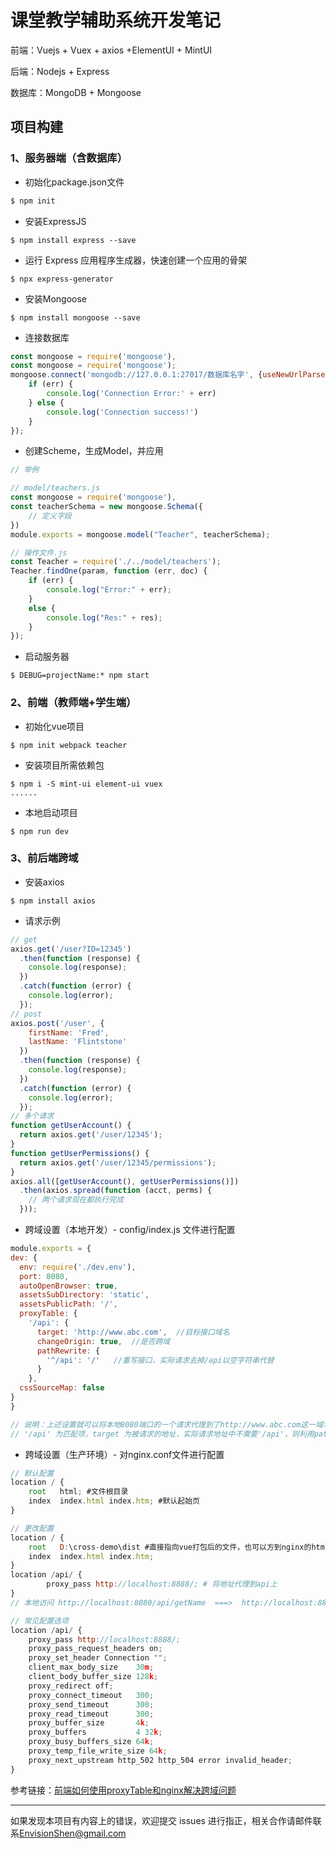 # 课堂教学辅助系统开发笔记

前端：Vuejs + Vuex + axios +ElementUI + MintUI

后端：Nodejs + Express

数据库：MongoDB + Mongoose



## 项目构建

### 1、服务器端（含数据库）

- 初始化package.json文件

```sh
$ npm init
```

- 安装ExpressJS

```shell
$ npm install express --save
```

- 运行 Express 应用程序生成器，快速创建一个应用的骨架

```shell
$ npx express-generator
```

- 安装Mongoose

```shell
$ npm install mongoose --save
```

- 连接数据库

```javascript
const mongoose = require('mongoose'), 
const mongoose = require('mongoose');
mongoose.connect('mongodb://127.0.0.1:27017/数据库名字', {useNewUrlParser: true, useUnifiedTopology: true}, function (err) {
    if (err) {
        console.log('Connection Error:' + err)
    } else {
        console.log('Connection success!')
    }
});
```

- 创建Scheme，生成Model，并应用

```javascript
// 举例

// model/teachers.js
const mongoose = require('mongoose'), 
const teacherSchema = new mongoose.Schema({
	// 定义字段
})
module.exports = mongoose.model("Teacher", teacherSchema);

// 操作文件.js
const Teacher = require('./../model/teachers');
Teacher.findOne(param, function (err, doc) {
	if (err) {
		console.log("Error:" + err);
	}
	else {
		console.log("Res:" + res);
	}
});
```

- 启动服务器

```shell
$ DEBUG=projectName:* npm start
```



### 2、前端（教师端+学生端）

- 初始化vue项目

```shell
$ npm init webpack teacher
```

- 安装项目所需依赖包

```shell
$ npm i -S mint-ui element-ui vuex
......
```

- 本地启动项目

```shell
$ npm run dev
```

### 3、前后端跨域

- 安装axios

```shell
$ npm install axios
```

- 请求示例

```javascript
// get
axios.get('/user?ID=12345')
  .then(function (response) {
    console.log(response);
  })
  .catch(function (error) {
    console.log(error);
  });
// post
axios.post('/user', {
    firstName: 'Fred',
    lastName: 'Flintstone'
  })
  .then(function (response) {
    console.log(response);
  })
  .catch(function (error) {
    console.log(error);
  });
// 多个请求
function getUserAccount() {
  return axios.get('/user/12345');
}
function getUserPermissions() {
  return axios.get('/user/12345/permissions');
}
axios.all([getUserAccount(), getUserPermissions()])
  .then(axios.spread(function (acct, perms) {
    // 两个请求现在都执行完成
  }));
```

- 跨域设置（本地开发）- config/index.js 文件进行配置

```javascript
module.exports = {
dev: {
  env: require('./dev.env'),
  port: 8080,
  autoOpenBrowser: true,
  assetsSubDirectory: 'static',
  assetsPublicPath: '/',
  proxyTable: {
    '/api': {
      target: 'http://www.abc.com',  //目标接口域名
      changeOrigin: true,  //是否跨域
      pathRewrite: {
        '^/api': '/'   //重写接口，实际请求去掉/api以空字符串代替
      }
    },
  cssSourceMap: false
}
}

// 说明：上述设置就可以将本地8080端口的一个请求代理到了http://www.abc.com这一域名，例如请求 'http://localhost:8080/api/getName' ===> 'http://www.abc.com/getName'
// '/api' 为匹配项，target 为被请求的地址，实际请求地址中不需要'/api'，则利用pathRewrite重写接口，也可以自定义
```

- 跨域设置（生产环境）- 对nginx.conf文件进行配置

```javascript
// 默认配置
location / {
    root   html; #文件根目录
    index  index.html index.htm; #默认起始页
}

// 更改配置
location / {
    root   D:\cross-demo\dist #直接指向vue打包后的文件，也可以方到nginx的html文件夹，就无须更改
    index  index.html index.htm;
}
location /api/ {
        proxy_pass http://localhost:8888/; # 将地址代理到api上
}
// 本地访问 http://localhost:8080/api/getName  ===>  http://localhost:8888/getName

// 常见配置选项
location /api/ {  
    proxy_pass http://localhost:8888/;
    proxy_pass_request_headers on;
    proxy_set_header Connection "";       
    client_max_body_size    30m;
    client_body_buffer_size 128k; 
    proxy_redirect off;
    proxy_connect_timeout   300;
    proxy_send_timeout      300;
    proxy_read_timeout      300;
    proxy_buffer_size       4k;
    proxy_buffers           4 32k;
    proxy_busy_buffers_size 64k;
    proxy_temp_file_write_size 64k;
    proxy_next_upstream http_502 http_504 error invalid_header; 
}
```

参考链接：[前端如何使用proxyTable和nginx解决跨域问题](https://www.cnblogs.com/webhmy/p/9340361.html)





------

如果发现本项目有内容上的错误，欢迎提交 issues 进行指正，相关合作请邮件联系[EnvisionShen@gmail.com](mailto:EnvisionShen@gmail.com)



